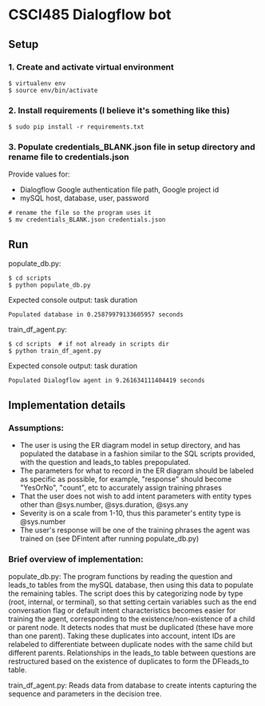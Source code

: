 # CSCI485 Dialogflow bot
## Setup
### 1. Create and activate virtual environment
```shell script
$ virtualenv env
$ source env/bin/activate
```
### 2. Install requirements (I believe it's something like this)
```shell script
$ sudo pip install -r requirements.txt
```
### 3. Populate credentials_BLANK.json file in setup directory and rename file to credentials.json
Provide values for:
- Dialogflow Google authentication file path, Google project id
- mySQL host, database, user, password
```shell script
# rename the file so the program uses it
$ mv credentials_BLANK.json credentials.json 
```

## Run
populate_db.py:
```
$ cd scripts
$ python populate_db.py
```
Expected console output: task duration
```shell script
Populated database in 0.25879979133605957 seconds
```

train_df_agent.py:
```shell script
$ cd scripts  # if not already in scripts dir
$ python train_df_agent.py
```
Expected console output: task duration
```shell script
Populated Dialogflow agent in 9.261634111404419 seconds
```

## Implementation details
### Assumptions:
- The user is using the ER diagram model in setup directory, and has populated the database in a fashion similar to the SQL scripts provided, with the question and leads_to tables prepopulated.
- The parameters for what to record in the ER diagram should be labeled as specific as possible, for example, "response" should become "YesOrNo", "count", etc to accurately assign training phrases
- That the user does not wish to add intent parameters with entity types other than @sys.number, @sys.duration, @sys.any
- Severity is on a scale from 1-10, thus this parameter's entity type is @sys.number
- The user's response will be one of the training phrases the agent was trained on (see DFintent after running populate_db.py)

### Brief overview of implementation:
populate_db.py:
The program functions by reading the question and leads_to tables from the mySQL database, then using this data to populate the remaining tables. The script does this by categorizing node by type (root, internal, or terminal), so that setting certain variables such as the end conversation flag or default intent characteristics becomes easier for training the agent, corresponding to the existence/non-existence of a child or parent node. It detects nodes that must be duplicated (these have more than one parent). Taking these duplicates into account, intent IDs are relabeled to differentiate between duplicate nodes with the same child but different parents.
Relationships in the leads_to table between questions are restructured based on the existence of duplicates to form the DFleads_to table. 

train_df_agent.py:
Reads data from database to create intents capturing the sequence and parameters in the decision tree.

